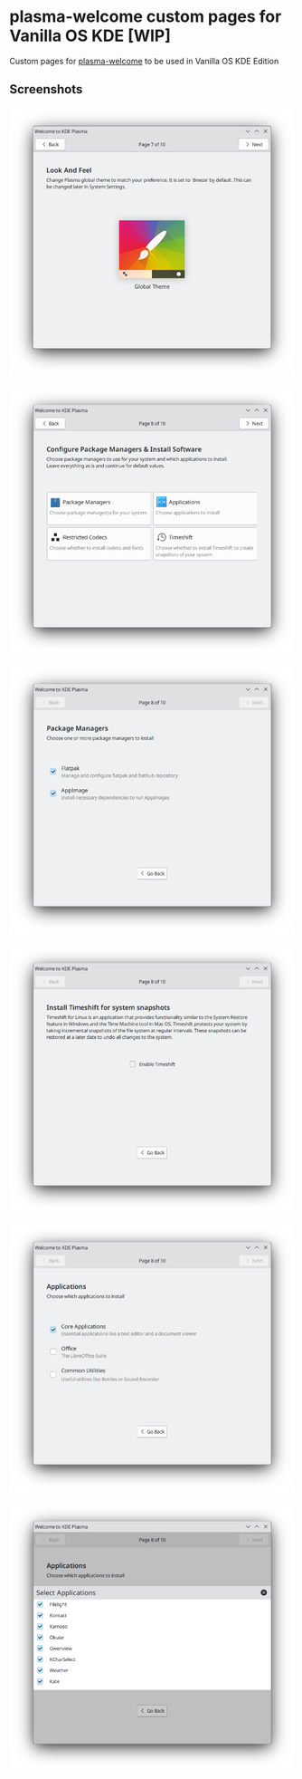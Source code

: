# plasma-welcome custom pages for Vanilla OS KDE [WIP]

Custom pages for [plasma-welcome](https://invent.kde.org/plasma/plasma-welcome/) to be used in Vanilla OS KDE Edition

## Screenshots

![](screenshots/plasma-welcome-custom3.png)

![](screenshots/plasma-welcome-custom2.png)

![](screenshots/plasma-welcome-custom1.png)

![](screenshots/plasma-welcome-custom4.png)

![](screenshots/plasma-welcome-custom5.png)

![](screenshots/plasma-welcome-custom6.png)

